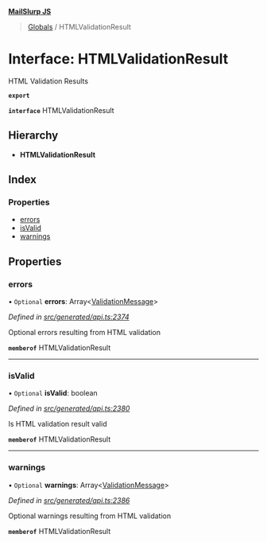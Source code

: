 **[MailSlurp JS](../README.md)**

> [Globals](../README.md) / HTMLValidationResult

# Interface: HTMLValidationResult

HTML Validation Results

**`export`** 

**`interface`** HTMLValidationResult

## Hierarchy

* **HTMLValidationResult**

## Index

### Properties

* [errors](htmlvalidationresult.md#errors)
* [isValid](htmlvalidationresult.md#isvalid)
* [warnings](htmlvalidationresult.md#warnings)

## Properties

### errors

• `Optional` **errors**: Array\<[ValidationMessage](validationmessage.md)>

*Defined in [src/generated/api.ts:2374](https://github.com/mailslurp/mailslurp-client/blob/eace919/src/generated/api.ts#L2374)*

Optional errors resulting from HTML validation

**`memberof`** HTMLValidationResult

___

### isValid

• `Optional` **isValid**: boolean

*Defined in [src/generated/api.ts:2380](https://github.com/mailslurp/mailslurp-client/blob/eace919/src/generated/api.ts#L2380)*

Is HTML validation result valid

**`memberof`** HTMLValidationResult

___

### warnings

• `Optional` **warnings**: Array\<[ValidationMessage](validationmessage.md)>

*Defined in [src/generated/api.ts:2386](https://github.com/mailslurp/mailslurp-client/blob/eace919/src/generated/api.ts#L2386)*

Optional warnings resulting from HTML validation

**`memberof`** HTMLValidationResult
